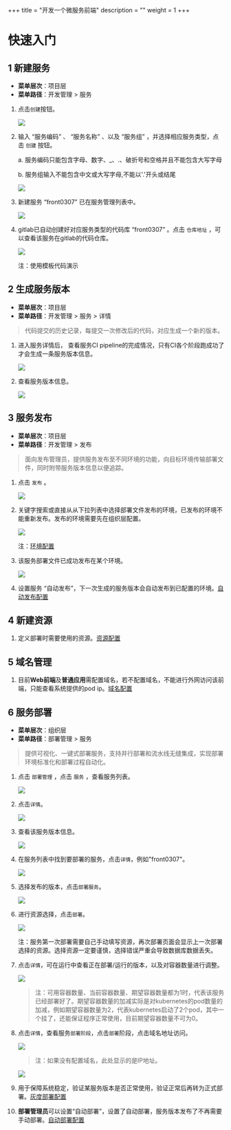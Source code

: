 +++
title = "开发一个微服务前端"
description = ""
weight = 1
+++

# 快速入门

## 1 新建服务

- **菜单层次**：项目层
- **菜单路径**：开发管理 > 服务

1. 点击`创建`按钮。

    ![](./assets/微服务前端/服务创建.png)

1. 输入 “服务编码” 、 “服务名称” 、以及 “服务组” ，并选择相应服务类型，点击 `创建` 按钮。

    a. 服务编码只能包含字母、数字、_、.、破折号和空格并且不能包含大写字母

    b. 服务组输入不能包含中文或大写字母,不能以'.'开头或结尾

    ![](./assets/微服务前端/服务创建信息填写.png)

1. 新建服务 “front0307” 已在服务管理列表中。

    ![](./assets/微服务前端/服务列表.png)

1. gitlab已自动创建好对应服务类型的代码库 “front0307” 。点击 `仓库地址` ，可以查看该服务在gitlab的代码仓库。

    ![](./assets/微服务前端/仓库地址.png)

    注：使用模板代码演示

## 2 生成服务版本
- **菜单层次**：项目层
- **菜单路径**：开发管理 > 服务 > 详情

 > 代码提交的历史记录，每提交一次修改后的代码，对应生成一个新的版本。

1. 进入服务详情后， 查看服务CI pipeline的完成情况，只有CI各个阶段跑成功了才会生成一条服务版本信息。

    ![](./assets/微服务前端/流水线.png)

1. 查看服务版本信息。

    ![](./assets/微服务前端/开发区服务版本.png)

## 3 服务发布

- **菜单层次**：项目层
- **菜单路径**：开发管理 > 发布

> 面向发布管理员，提供服务发布至不同环境的功能，向目标环境传输部署文件，同时附带服务版本信息以便追踪。 

1. 点击 `发布` 。

    ![](./assets/微服务前端/发布.png)

1. 关键字搜索或直接从从下拉列表中选择部署文件发布的环境，已发布的环境不能重新发布。发布的环境需要先在组织层配置。

    ![](./assets/微服务前端/发布的环境.png)

    注：[环境配置](https://github.com/choerodon/choerodon)

1. 该服务部署文件已成功发布在某个环境。

    ![](./assets/微服务前端/已发布的环境.png)

1. 设置服务 “自动发布”，下一次生成的服务版本会自动发布到已配置的环境。[自动发布配置](https://github.com/choerodon/choerodon)

## 4 新建资源

1. 定义部署时需要使用的资源。[资源配置](https://github.com/choerodon/choerodon)

## 5 域名管理

1. 目前**Web前端**及**普通应用**需配置域名，若不配置域名，不能进行外网访问该前端，只能查看系统提供的pod ip。[域名配置](https://github.com/choerodon/choerodon)

## 6 服务部署

- **菜单层次**：组织层
- **菜单路径**：部署管理 > 服务

>提供可视化、一键式部署服务，支持并行部署和流水线无缝集成，实现部署环境标准化和部署过程自动化。

1. 点击 `部署管理`  ，点击 `服务` ，查看服务列表。

    ![](./assets/微服务前端/运行区服务列表.png)

1. 点击`详情`。

    ![](./assets/微服务前端/详情.png)

1. 查看该服务版本信息。

    ![](./assets/微服务前端/运行区服务版本.png)

1. 在服务列表中找到要部署的服务，点击`详情`，例如"front0307"。

    ![](./assets/微服务前端/运行区服务列表1.png)

1. 选择发布的版本，点击`部署服务`。

    ![](./assets/微服务前端/服务部署.png)

1. 进行资源选择，点击`部署`。

    ![](./assets/微服务前端/部署详情.png)

     注：服务第一次部署需要自己手动填写资源，再次部署页面会显示上一次部署选择的资源。选择资源一定要谨慎，选择错误严重会导致数据库数据丢失。

1. 点击`详情`，可在运行中查看正在部署/运行的版本，以及对容器数量进行调整。

    ![](./assets/微服务前端/运行中版本.png)

    > 注：可用容器数量、当前容器数量、期望容器数量都为1时，代表该服务已经部署好了。期望容器数量的加减实际是对kubernetes的pod数量的加减，例如期望容器数量为2，代表kubernetes启动了2个pod，其中一个挂了，还能保证程序正常使用，目前期望容器数量不可为0。

1. 点击`详情`，查看服务`部署阶段`，点击`部署`阶段，点击域名地址访问。

    ![](./assets/微服务前端/域名查看.png)

    > 注：如果没有配置域名，此处显示的是IP地址。

    ![](./assets/微服务前端/页面查看.png)

1. 用于保障系统稳定，验证某服务版本是否正常使用，验证正常后再转为正式部署。[灰度部署配置](https://github.com/choerodon/choerodon)

1. **部署管理员**可以设置“自动部署”，设置了自动部署，服务版本发布了不再需要手动部署。[自动部署配置](https://github.com/choerodon/choerodon)
